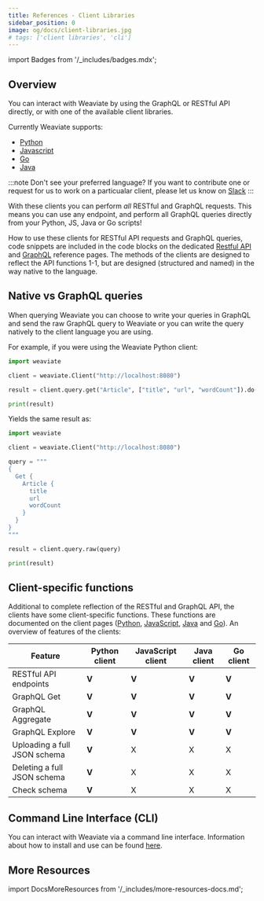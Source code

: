 ```yaml
---
title: References - Client Libraries
sidebar_position: 0
image: og/docs/client-libraries.jpg
# tags: ['client libraries', 'cli']
---
```

import Badges from '/_includes/badges.mdx';

<Badges/>

## Overview
You can interact with Weaviate by using the GraphQL or RESTful API directly, or with one of the available client libraries.

Currently Weaviate supports:

- [Python](/developers/weaviate/client-libraries/python.md)
- [Javascript](/developers/weaviate/client-libraries/javascript.md)
- [Go](/developers/weaviate/client-libraries/go.md)
- [Java](/developers/weaviate/client-libraries/java.md)

:::note Don't see your preferred language?
If you want to contribute one or request for us to work on a particualar client, please let us know on [Slack](https://join.slack.com/t/weaviate/shared_invite/zt-goaoifjr-o8FuVz9b1HLzhlUfyfddhw)
:::

With these clients you can perform *all* RESTful and GraphQL requests. This means you can use any endpoint, and perform all GraphQL queries directly from your Python, JS, Java or Go scripts!

How to use these clients for RESTful API requests and GraphQL queries, code snippets are included in the code blocks on the dedicated [Restful API](../api/rest/index.md) and [GraphQL](../api/graphql/index.md) reference pages. The methods of the clients are designed to reflect the API functions 1-1, but are designed (structured and named) in the way native to the language.

## Native vs GraphQL queries

When querying Weaviate you can choose to write your queries in GraphQL and send the raw GraphQL query to Weaviate or you can write the query natively to the client language you are using.

For example, if you were using the Weaviate Python client:

```python
import weaviate

client = weaviate.Client("http://localhost:8080")

result = client.query.get("Article", ["title", "url", "wordCount"]).do()

print(result)
```

Yields the same result as:

```python
import weaviate

client = weaviate.Client("http://localhost:8080")

query = """
{
  Get {
    Article {
      title
      url
      wordCount
    }
  }
}
"""

result = client.query.raw(query)

print(result)
```

## Client-specific functions

Additional to complete reflection of the RESTful and GraphQL API, the clients have some client-specific functions. These functions are documented on the client pages ([Python](./python.md), [JavaScript](./javascript.md), [Java](./java.md) and [Go](./go.md)). An overview of features of the clients: 

| Feature  | Python client | JavaScript client | Java client | Go client | 
| --- | --- | --- | --- | --- |
| RESTful API endpoints | **V** | **V** | **V** | **V** |
| GraphQL Get | **V** | **V** | **V** | **V** |
| GraphQL Aggregate | **V** | **V** | **V** | **V** |
| GraphQL Explore | **V** | **V** | **V** | **V** |
| Uploading a full JSON schema | **V** | X | X | X |
| Deleting a full JSON schema | **V** | X | X | X |
| Check schema | **V** | X | X | X |

## Command Line Interface (CLI)
You can interact with Weaviate via a command line interface. Information about how to install and use can be found [here](./cli.md).

## More Resources

import DocsMoreResources from '/_includes/more-resources-docs.md';

<DocsMoreResources />
